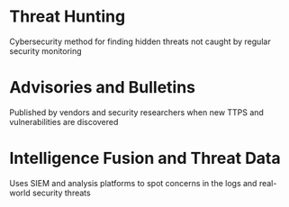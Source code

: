 # Threat Hunting

Cybersecurity method for finding hidden threats not caught by regular security monitoring

# Advisories and Bulletins

Published by vendors and security researchers when new TTPS and vulnerabilities are discovered

# Intelligence Fusion and Threat Data

Uses SIEM and analysis platforms to spot concerns in the logs and real-world security threats

